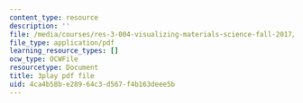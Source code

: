 ```yaml
---
content_type: resource
description: ''
file: /media/courses/res-3-004-visualizing-materials-science-fall-2017/4ca4b58be28964c3d567f4b163deee5b_Sml2lkWfd1g.pdf
file_type: application/pdf
learning_resource_types: []
ocw_type: OCWFile
resourcetype: Document
title: 3play pdf file
uid: 4ca4b58b-e289-64c3-d567-f4b163deee5b
---
```

